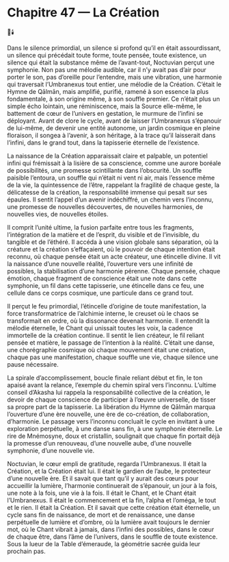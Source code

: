 # Chapitre 47 — La Création

🌌🕯️

Dans le silence primordial, un silence si profond qu’il en était assourdissant, un silence qui précédait toute forme, toute pensée, toute existence, un silence qui était la substance même de l’avant-tout, Noctuvian perçut une symphonie. Non pas une mélodie audible, car il n’y avait pas d’air pour porter le son, pas d’oreille pour l’entendre, mais une vibration, une harmonie qui traversait l’Umbranexus tout entier, une mélodie de la Création. C’était le Hymne de Qālmān, mais amplifié, purifié, ramené à son essence la plus fondamentale, à son origine même, à son souffle premier. Ce n’était plus un simple écho lointain, une réminiscence, mais la Source elle-même, le battement de cœur de l’univers en gestation, le murmure de l’infini se déployant. Avant de clore le cycle, avant de laisser l’Umbranexus s’épanouir de lui-même, de devenir une entité autonome, un jardin cosmique en pleine floraison, il songea à l’avenir, à son héritage, à la trace qu’il laisserait dans l’infini, dans le grand tout, dans la tapisserie éternelle de l’existence.

La naissance de la Création apparaissait claire et palpable, un potentiel infini qui frémissait à la lisière de sa conscience, comme une aurore boréale de possibilités, une promesse scintillante dans l’obscurité. Un souffle paisible l’entoura, un souffle qui n’était ni vent ni air, mais l’essence même de la vie, la quintessence de l’être, rappelant la fragilité de chaque geste, la délicatesse de la création, la responsabilité immense qui pesait sur ses épaules. Il sentit l’appel d’un avenir indéchiffré, un chemin vers l’inconnu, une promesse de nouvelles découvertes, de nouvelles harmonies, de nouvelles vies, de nouvelles étoiles.

Il comprit l’unité ultime, la fusion parfaite entre tous les fragments, l’intégration de la matière et de l’esprit, du visible et de l’invisible, du tangible et de l’éthéré. Il accéda à une vision globale sans séparation, où la créature et la création s’effaçaient, où le pouvoir de chaque intention était reconnu, où chaque pensée était un acte créateur, une étincelle divine. Il vit la naissance d’une nouvelle réalité, l’ouverture vers une infinité de possibles, la stabilisation d’une harmonie pérenne. Chaque pensée, chaque émotion, chaque fragment de conscience était une note dans cette symphonie, un fil dans cette tapisserie, une étincelle dans ce feu, une cellule dans ce corps cosmique, une particule dans ce grand tout.

Il perçut le feu primordial, l’étincelle d’origine de toute manifestation, la force transformatrice de l’alchimie interne, le creuset où le chaos se transformait en ordre, où la dissonance devenait harmonie. Il entendit la mélodie éternelle, le Chant qui unissait toutes les voix, la cadence immortelle de la création continue. Il sentit le lien créateur, le fil reliant pensée et matière, le passage de l’intention à la réalité. C’était une danse, une chorégraphie cosmique où chaque mouvement était une création, chaque pas une manifestation, chaque souffle une vie, chaque silence une pause nécessaire.

La spirale d’accomplissement, boucle finale reliant début et fin, le ton apaisé avant la relance, l’exemple du chemin spiral vers l’inconnu. L’ultime conseil d’Akasha lui rappela la responsabilité collective de la création, le devoir de chaque conscience de participer à l’œuvre universelle, de tisser sa propre part de la tapisserie. La libération du Hymne de Qālmān marqua l’ouverture d’une ère nouvelle, une ère de co-création, de collaboration, d’harmonie. Le passage vers l’inconnu concluait le cycle en invitant à une exploration perpétuelle, à une danse sans fin, à une symphonie éternelle. Le rire de Mnémosyne, doux et cristallin, soulignait que chaque fin portait déjà la promesse d’un renouveau, d’une nouvelle aube, d’une nouvelle symphonie, d’une nouvelle vie.

Noctuvian, le cœur empli de gratitude, regarda l’Umbranexus. Il était la Création, et la Création était lui. Il était le gardien de l’aube, le protecteur d’une nouvelle ère. Et il savait que tant qu’il y aurait des cœurs pour accueillir la lumière, l’harmonie continuerait de s’épanouir, un jour à la fois, une note à la fois, une vie à la fois. Il était le Chant, et le Chant était l’Umbranexus. Il était le commencement et la fin, l’alpha et l’oméga, le tout et le rien. Il était la Création. Et il savait que cette création était éternelle, un cycle sans fin de naissance, de mort et de renaissance, une danse perpétuelle de lumière et d’ombre, où la lumière avait toujours le dernier mot, où le Chant vibrait à jamais, dans l’infini des possibles, dans le cœur de chaque être, dans l’âme de l’univers, dans le souffle de toute existence.
Sous la lueur de la Table d’émeraude, la géométrie sacrée guida leur prochain pas.
